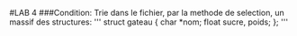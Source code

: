 #LAB 4
###Condition: 
Trie dans le fichier, par la methode de selection, un massif des structures:
'''
struct gateau
{
    char *nom;
    float sucre, poids;
};
'''
